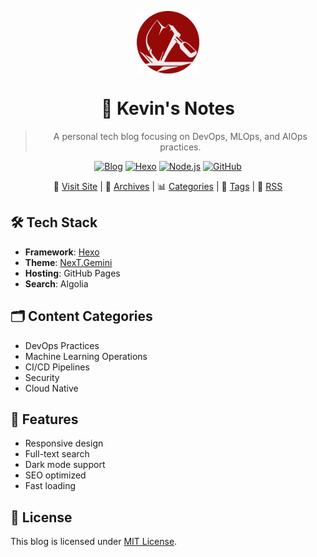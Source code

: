 <div align="center">

<a title="Kevin's Blog" href="https://freemankevin.uk"><img align="center" width="100" height="100" src="https://raw.githubusercontent.com/FreemanKevin/freemankevin.github.io/main/images/avatar.jpg"></a>

# 🚀 Kevin's Notes

> A personal tech blog focusing on DevOps, MLOps, and AIOps practices.

[![Blog](https://img.shields.io/badge/Blog-FreemanKevin-blue?style=flat-square)](https://freemankevin.uk)
[![Hexo](https://img.shields.io/badge/Hexo-5.0+-0E83CD?style=flat-square&logo=hexo)](https://hexo.io)
[![Node.js](https://img.shields.io/badge/Node.js-14.0+-339933?style=flat-square&logo=node.js)](https://nodejs.org)
[![GitHub](https://img.shields.io/github/license/FreemanKevin/FreemanKevin.github.io?style=flat-square)](LICENSE)

<p align="center">
  🌟 <a href="https://freemankevin.uk">Visit Site</a> |
  📖 <a href="https://freemankevin.uk/archives/">Archives</a> |
  📊 <a href="https://freemankevin.uk/categories/">Categories</a> |
  🔖 <a href="https://freemankevin.uk/tags/">Tags</a> |
  📰 <a href="https://freemankevin.uk/atom.xml">RSS</a>
</p>

</div>

## 🛠 Tech Stack

- **Framework**: [Hexo](https://hexo.io)
- **Theme**: [NexT.Gemini](https://theme-next.js.org)
- **Hosting**: GitHub Pages
- **Search**: Algolia

## 🗂 Content Categories

- DevOps Practices
- Machine Learning Operations
- CI/CD Pipelines
- Security
- Cloud Native

## 🌟 Features

- Responsive design
- Full-text search
- Dark mode support
- SEO optimized
- Fast loading

## 📄 License

This blog is licensed under [MIT License](LICENSE). 